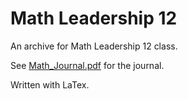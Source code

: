 # Math Leadership 12

An archive for Math Leadership 12 class.

See [Math_Journal.pdf](../main/Math_Journal/Math_Journal.pdf) for the journal.

Written with LaTex.
